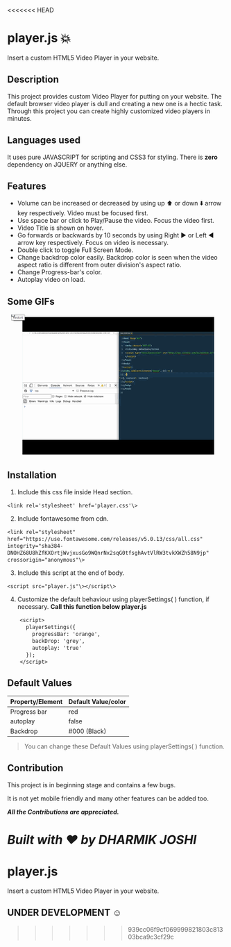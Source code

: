 <<<<<<< HEAD
# player.js :boom:
Insert a custom HTML5 Video Player in your website.

## Description
This project provides custom Video Player for putting on your website. The default browser video player is dull and creating a new one is a hectic task.
Through this project you can create highly customized video players in minutes.

## Languages used
It uses pure JAVASCRIPT for scripting and CSS3 for styling. There is **zero** dependency on JQUERY or anything else.

## Features

- Volume can be increased or decreased by using up :arrow_up: or down :arrow_down: arrow key respectively. Video must be focused first.
- Use space bar or click to Play/Pause the video. Focus the video first.
- Video Title is shown on hover.
- Go forwards or backwards by 10 seconds by using Right :arrow_forward: or Left :arrow_backward: arrow key respectively. Focus on video is necessary.
- Double click to toggle Full Screen Mode.
- Change backdrop color easily. Backdrop color is seen when the video aspect ratio is different from outer division's aspect ratio.
- Change Progress-bar's color.
- Autoplay video on load.

## Some GIFs

<img src='screen.gif' width='500px'>

## Installation
1. Include this css file inside Head section.
```
<link rel='stylesheet' href='player.css'\>
```
2. Include fontawesome from cdn.
```
<link rel="stylesheet" href="https://use.fontawesome.com/releases/v5.0.13/css/all.css" integrity="sha384-DNOHZ68U8hZfKXOrtjWvjxusGo9WQnrNx2sqG0tfsghAvtVlRW3tvkXWZh58N9jp" crossorigin="anonymous"\>
```

3. Include this script at the end of body.
```
<script src="player.js"\></script\>
```

4. Customize the default behaviour using playerSettings( ) function, if necessary.  **Call this function below player.js**
```
    <script>
      playerSettings({
        progressBar: 'orange',
        backDrop: 'grey',
        autoplay: 'true'
      });
    </script>
```

## Default Values
| Property/Element | Default Value/color |
|----------|---------------|
| Progress bar | red |
| autoplay | false |
| Backdrop |  #000 (Black) |

> You can change these Default Values using playerSettings( ) function.

## Contribution
This project is in beginning stage and contains a few bugs.

It is not yet mobile friendly and many other features can be added too.

**_All the Contributions are appreciated._**

**_Built with :heart: by DHARMIK JOSHI_**
=======
# player.js
Insert a custom HTML5 Video Player in your website.

## UNDER DEVELOPMENT :relaxed:
>>>>>>> 939cc06f9cf069999821803c81303bca9c3cf29c
